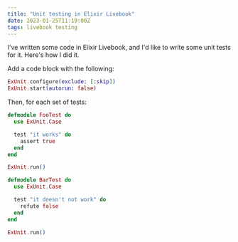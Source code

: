```yaml
---
title: "Unit testing in Elixir Livebook"
date: 2023-01-25T11:19:00Z
tags: livebook testing
---
```


I've written some code in Elixir Livebook, and I'd like to write some unit tests for it. Here's how I did it.

Add a code block with the following:

```elixir
ExUnit.configure(exclude: [:skip])
ExUnit.start(autorun: false)
```

Then, for each set of tests:

```elixir
defmodule FooTest do
  use ExUnit.Case

  test "it works" do
    assert true
  end
end

ExUnit.run()
```

```elixir
defmodule BarTest do
  use ExUnit.Case

  test "it doesn't not work" do
    refute false
  end
end

ExUnit.run()
```

